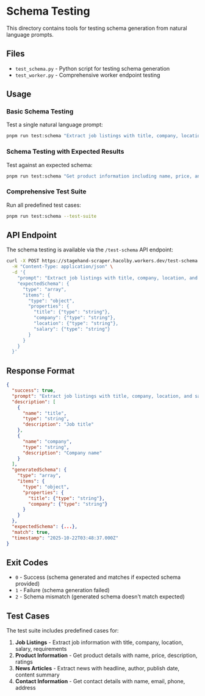 # Schema Testing

This directory contains tools for testing schema generation from natural language prompts.

## Files

- `test_schema.py` - Python script for testing schema generation
- `test_worker.py` - Comprehensive worker endpoint testing

## Usage

### Basic Schema Testing

Test a single natural language prompt:

```bash
pnpm run test:schema "Extract job listings with title, company, location, and salary"
```

### Schema Testing with Expected Results

Test against an expected schema:

```bash
pnpm run test:schema "Get product information including name, price, and reviews" --expected-schema '{"type":"array","items":{"type":"object","properties":{"name":{"type":"string"},"price":{"type":"number"},"reviews":{"type":"array","items":{"type":"string"}}}}}'
```

### Comprehensive Test Suite

Run all predefined test cases:

```bash
pnpm run test:schema --test-suite
```

## API Endpoint

The schema testing is available via the `/test-schema` API endpoint:

```bash
curl -X POST https://stagehand-scraper.hacolby.workers.dev/test-schema \
  -H "Content-Type: application/json" \
  -d '{
    "prompt": "Extract job listings with title, company, location, and salary",
    "expectedSchema": {
      "type": "array",
      "items": {
        "type": "object",
        "properties": {
          "title": {"type": "string"},
          "company": {"type": "string"},
          "location": {"type": "string"},
          "salary": {"type": "string"}
        }
      }
    }
  }'
```

## Response Format

```json
{
  "success": true,
  "prompt": "Extract job listings with title, company, location, and salary",
  "description": [
    {
      "name": "title",
      "type": "string",
      "description": "Job title"
    },
    {
      "name": "company",
      "type": "string", 
      "description": "Company name"
    }
  ],
  "generatedSchema": {
    "type": "array",
    "items": {
      "type": "object",
      "properties": {
        "title": {"type": "string"},
        "company": {"type": "string"}
      }
    }
  },
  "expectedSchema": {...},
  "match": true,
  "timestamp": "2025-10-22T03:48:37.000Z"
}
```

## Exit Codes

- `0` - Success (schema generated and matches if expected schema provided)
- `1` - Failure (schema generation failed)
- `2` - Schema mismatch (generated schema doesn't match expected)

## Test Cases

The test suite includes predefined cases for:

1. **Job Listings** - Extract job information with title, company, location, salary, requirements
2. **Product Information** - Get product details with name, price, description, ratings
3. **News Articles** - Extract news with headline, author, publish date, content summary
4. **Contact Information** - Get contact details with name, email, phone, address

